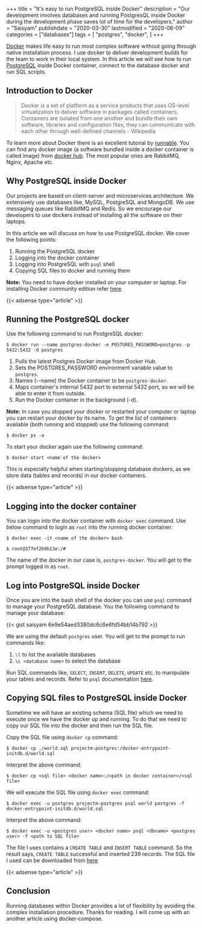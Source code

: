 +++
title = "It's easy to run PostgreSQL inside Docker"
description = "Our development involves databases and running PostgresQL inside Docker during the development phase saves lot of time for the developers."
author = "Saisyam"
publishdate = "2020-03-30"
lastmodified = "2020-06-09"
categories = ["databases"]
tags = [
    "postgres",
    "docker",
]
+++

[Docker](https://www.docker.com/) makes life easy to run most complex software without going through native installation process. I use docker to deliver development builds for the team to work in their local system. In this article we will see how to run [PostgreSQL](https://www.postgresql.org/) inside Docker container, connect to the database docker and run SQL scripts.    

## Introduction to Docker

> Docker is a set of platform as a service products that uses OS-level virtualization to deliver software in packages called containers. Containers are isolated from one another and bundle their own software, libraries and configuration files; they can communicate with each other through well-defined channels - Wikipedia

To learn more about Docker there is an excellent tutorial by [runnable](https://runnable.com/docker/). You can find any docker image (a software bundled inside a docker container is called image) from [docker hub](https://hub.docker.com/search/?type=image). The most popular ones are RabbitMQ, Nginx, Apache etc.

## Why PostgreSQL inside Docker

Our projects are based on client-server and microservices architecture. We extensively use databases like, MySQL, PostgreSQL and MongoDB. We use messaging queues like RabbitMQ and Redis. So we encourage our developers to use dockers instead of installing all the software on their laptops.

In this article we will discuss on how to use PostgreSQL docker. We cover the following points:

1. Running the PostgreSQL docker
2. Logging into the docker container
3. Logging into PostgreSQL with `psql` shell
4. Copying SQL files to docker and running them

**Note:** You need to have docker installed on your computer or laptop. For installing Docker community edition refer [here](https://docs.docker.com/install/).

{{< adsense type="article" >}}

## Running the PostgreSQL docker

Use the following command to run PostgreSQL docker:

`$ docker run --name postgres-docker -e POSTGRES_PASSWORD=postgres -p 5432:5432 -d postgres`

1. Pulls the latest Postgres Docker image from Docker Hub.
2. Sets the POSTGRES_PASSWORD environment variable value to `postgres`.
3. Names (--name) the Docker container to be `postgres-docker`.
4. Maps container's internal 5432 port to external 5432 port, so we will be able to enter it from outside.
5. Run the Docker container in the background (-d).

**Note:** In case you stopped your docker or restarted your computer or laptop you can restart your docker by its name. To get the list of containers available (both running and stopped) use the following command:

`$ docker ps -a`

To start your docker again use the following command:

`$ docker start <name of the docker>`

This is especially helpful when starting/stopping database dockers, as we store data (tables and records) in our docker containers.

{{< adsense type="article" >}}

## Logging into the docker container

You can login into the docker container with `docker exec` command. Use below command to login as `root` into the running docker container:


`$ docker exec -it <name of the docker> bash`

`$ root@377ef2b9b13e:/#`

The name of the docker in our case is, `postgres-docker`. You will get to the prompt logged in as `root`.

## Log into PostgreSQL inside Docker

Once you are into the bash shell of the docker you can use `psql` command to manage your PostgreSQL database. You the following command to manage your database:

{{< gist saisyam 6e9e54aed3380dc6c6e6fd54bb14b792 >}}

We are using the default `postgres` user. You will get to the prompt to run commands like:

1. `\l` to list the available databases
2. `\c <database name>` to select the database

Run SQL commands like, `SELECT`, `INSERT`, `DELETE`, `UPDATE` etc. to manipulate your tables and records. Refer to `psql` documentation [here](https://www.postgresql.org/docs/10/app-psql.html).


## Copying SQL files to PostgreSQL inside Docker

Sometime we will have an existing schema (SQL file) which we need to execute once we have the docker up and running. To do that we need to copy our SQL file into the docker and then run the SQL file.

Copy the SQL file using `docker cp` command:

`$ docker cp ./world.sql projectm-postgres:/docker-entrypoint-initdb.d/world.sql`

Interpret the above command:

`$ docker cp <sql file> <docker name>:/<path in docker container>/<sql file>`

We will execute the SQL file using `docker exec` command:

`$ docker exec -u postgres projectm-postgres psql world postgres -f docker-entrypoint-initdb.d/world.sql`

Interpret the above command:

`$ docker exec -u <postgres user> <docker name> psql <dbname> <postgres user> -f <path to SQL file>`

The file I uses contains a `CREATE TABLE` and `INSERT TABLE` command. So the result says, `CREATE TABLE` successful and inserted 239 records. The SQL file I used can be downloaded from [here](https://gist.github.com/saisyam/2859fcc386e7405d1416a67c6c8e859a)

{{< adsense type="article" >}}

## Conclusion
Running databases within Docker provides a lot of flexibility by avoiding the complex installation procedure. Thanks for reading. I will come up with an another article using docker-compose.
